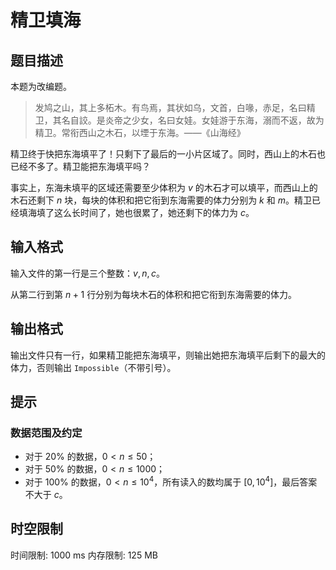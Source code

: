 # 精卫填海

## 题目描述

本题为改编题。

> 发鸠之山，其上多柘木。有鸟焉，其状如乌，文首，白喙，赤足，名曰精卫，其名自詨。是炎帝之少女，名曰女娃。女娃游于东海，溺而不返，故为精卫。常衔西山之木石，以堙于东海。——《山海经》

精卫终于快把东海填平了！只剩下了最后的一小片区域了。同时，西山上的木石也已经不多了。精卫能把东海填平吗？

事实上，东海未填平的区域还需要至少体积为 $v$ 的木石才可以填平，而西山上的木石还剩下 $n$ 块，每块的体积和把它衔到东海需要的体力分别为 $k$ 和 $m$。精卫已经填海填了这么长时间了，她也很累了，她还剩下的体力为 $c$。

## 输入格式

输入文件的第一行是三个整数：$v,n,c$。

从第二行到第 $n+1$ 行分别为每块木石的体积和把它衔到东海需要的体力。

## 输出格式

输出文件只有一行，如果精卫能把东海填平，则输出她把东海填平后剩下的最大的体力，否则输出 `Impossible`（不带引号）。


## 提示

### 数据范围及约定

- 对于 $20\%$ 的数据，$0<n \le 50$；
- 对于 $50\%$ 的数据，$0<n \le 1000$；
- 对于 $100\%$ 的数据，$0<n \le 10^4$，所有读入的数均属于 $[0,10^4]$，最后答案不大于 $c$。


## 时空限制

时间限制: 1000 ms
内存限制: 125 MB
